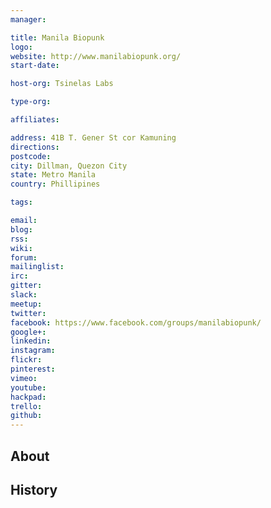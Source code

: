 ```yaml
---
manager:

title: Manila Biopunk
logo:
website: http://www.manilabiopunk.org/
start-date:

host-org: Tsinelas Labs

type-org:

affiliates:

address: 41B T. Gener St cor Kamuning
directions:
postcode:
city: Dillman, Quezon City
state: Metro Manila
country: Phillipines

tags:

email:
blog:
rss:
wiki:
forum:
mailinglist:
irc:
gitter:
slack:
meetup:
twitter:
facebook: https://www.facebook.com/groups/manilabiopunk/
google+:
linkedin:
instagram:
flickr:
pinterest:
vimeo:
youtube:
hackpad:
trello:
github:
---
```


## About

## History
